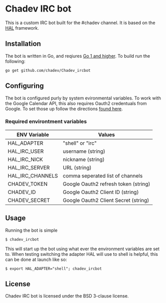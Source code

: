 # Chadev IRC bot

This is a custom IRC bot built for the #chadev channel.  It is based on the [HAL](https://github.com/danryan/hal) framework.

## Installation

The bot is written in Go, and reqiures [Go 1 and higher](http://golang.org/doc/install).  To build run the following:

    go get github.com/chadev/Chadev_ircbot

## Configuring

The bot is configured purly by system evironmental variables.  To work with the Google Calendar API, this also requires Oauth2 credentuals from Google.
To set those up follow the directions [found here](https://developers.google.com/accounts/docs/OAuth2ForDevices).

### Required environtment variables

ENV Variable | Values
-------------|-------
HAL\_ADAPTER | "shell" or "irc"
HAL\_IRC\_USER | username (string)
HAL\_IRC\_NICK | nickname (string)
HAL\_IRC\_SERVER | URL (string)
HAL\_IRC\_CHANNELS | comma seperated list of channels
CHADEV\_TOKEN | Google Oauth2 refresh token (string)
CHADEV\_ID | Google Oauth2 Client ID (string)
CHADEV\_SECRET | Google Oauth2 Client Secret (string)

## Usage

Running the bot is simple

    $ chadev_ircbot

This will start up the bot using what ever the environment variables are set to.  When testing switching the adapter HAL will use to shell is helpful,
this can be done at launch like so:

    $ export HAL_ADAPTER="shell"; chadev_ircbot

## License

Chadev IRC bot is licensed under the BSD 3-clause license.
